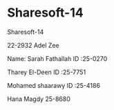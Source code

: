 Sharesoft-14
============

Sharesoft-14

22-2932 Adel Zee

Name: Sarah Fathallah ID :25-0270

Tharey El-Deen ID :25-7751

Mohamed shaarawy  ID :25-4186

Hana Magdy 25-8680